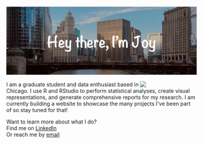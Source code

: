 ![Header image](https://github.com/jnyaanga/jnyaanga/blob/main/GitHub_header.jpg)

<img align='right' src='https://monophy.com/media/f6hnhHkks8bk4jwjh3/monophy.gif' width='150"'>

I am a graduate student and data enthusiast based in Chicago. I use R and RStudio to perform statistical analyses, create visual representations, and generate comprehensive reports for my research. I am currently building a website to showcase the many projects I've been part of so stay tuned for that!

Want to learn more about what I do?   
Find me on [LinkedIn](https://www.linkedin.com/in/joy-nyaanga/)  
Or reach me by [email](mailto:jnyaan@gmail.com)

<!---
jnyaanga/jnyaanga is a ✨ special ✨ repository because its `README.md` (this file) appears on your GitHub profile.
You can click the Preview link to take a look at your changes.

#### :female-technologist::skin-tone-5: About me
- 👀 I’m interested in ...
- 🌱 I’m currently learning ...
- 💞️ I’m looking to collaborate on ...
- 📫 How to reach me ...
--->
